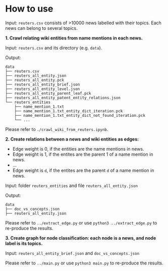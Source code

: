 # How to use

Input: `reuters.csv` consists of >10000 news labelled with their topics. Each news can belong to several topics.

**1. Crawl relating wiki entities from name mentions in each news.**

Input: `reuters.csv` and its directory (e.g. `data`).

Output:

```
data
├── reuters.csv
├── reuters_all_entity.json
├── reuters_all_entity.pck
├── reuters_all_entity_brief.json
├── reuters_all_entity_level.json
├── reuters_all_entity_parent_leaf.pck
├── reuters_all_entity_patent_entity_relations.json
└── reuters_entities
    ├── name_mention_1.txt
    ├── name_mention_1.txt_entity_dict_iteration.pck
    ├── name_mention_1.txt_entity_dict_not_found_iteration.pck
    └── ...
```

Please refer to `./crawl_wiki_from_reuters.ipynb`.

**2. Create relations between a news and wiki entities as edges:**
- Edge weight is 0, if the entities are the name mentions in news.
- Edge weight is 1, if the entites are the parent 1 of a name mention in news.
- ...
- Edge weight is `d`, if the entites are the parent `d` of a name mention in news.

Input: folder `reuters_entities` and file `reuters_all_entity.json`

Output: 

```
data
├── doc_vs_concepts.json
├── reuters_all_entity.json
```

Please refer to `../extract_edge.py` or use `python3 ../extract_edge.py` to re-produce the results.

**3. Create graph for node classification: each node is a news, and node label is its topics.**

Input: `reuters_all_entity_brief.json` and `doc_vs_concepts.json`

Please refer to `../main.py` or use `python3 main.py` to re-produce the results.
